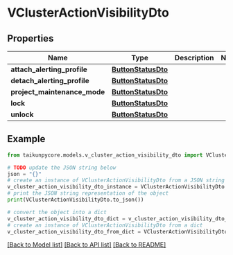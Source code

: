 # VClusterActionVisibilityDto


## Properties

Name | Type | Description | Notes
------------ | ------------- | ------------- | -------------
**attach_alerting_profile** | [**ButtonStatusDto**](ButtonStatusDto.md) |  | 
**detach_alerting_profile** | [**ButtonStatusDto**](ButtonStatusDto.md) |  | 
**project_maintenance_mode** | [**ButtonStatusDto**](ButtonStatusDto.md) |  | 
**lock** | [**ButtonStatusDto**](ButtonStatusDto.md) |  | 
**unlock** | [**ButtonStatusDto**](ButtonStatusDto.md) |  | 

## Example

```python
from taikunpycore.models.v_cluster_action_visibility_dto import VClusterActionVisibilityDto

# TODO update the JSON string below
json = "{}"
# create an instance of VClusterActionVisibilityDto from a JSON string
v_cluster_action_visibility_dto_instance = VClusterActionVisibilityDto.from_json(json)
# print the JSON string representation of the object
print(VClusterActionVisibilityDto.to_json())

# convert the object into a dict
v_cluster_action_visibility_dto_dict = v_cluster_action_visibility_dto_instance.to_dict()
# create an instance of VClusterActionVisibilityDto from a dict
v_cluster_action_visibility_dto_from_dict = VClusterActionVisibilityDto.from_dict(v_cluster_action_visibility_dto_dict)
```
[[Back to Model list]](../README.md#documentation-for-models) [[Back to API list]](../README.md#documentation-for-api-endpoints) [[Back to README]](../README.md)


